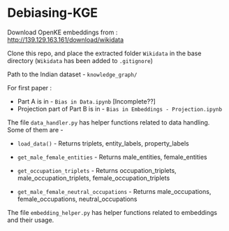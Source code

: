 # Debiasing-KGE

Download OpenKE embeddings from : http://139.129.163.161/download/wikidata

Clone this repo, and place the extracted folder `Wikidata` in the base directory (`Wikidata` has been added to `.gitignore`)

Path to the Indian dataset - `knowledge_graph/`

For first paper : 
- Part A is in - `Bias in Data.ipynb`  [Incomplete??]
- Projection part of Part B is in - `Bias in Embeddings - Projection.ipynb`


The file `data_handler.py` has helper functions related to data handling. Some of them are - 

- `load_data()` - Returns triplets, entity_labels, property_labels

- `get_male_female_entities` - Returns male_entities, female_entities

- `get_occupation_triplets` - Returns occupation_triplets, male_occupation_triplets, female_occupation_triplets

- `get_male_female_neutral_occupations` - Returns male_occupations, female_occupations, neutral_occupations


The file `embedding_helper.py` has helper functions related to embeddings and their usage.